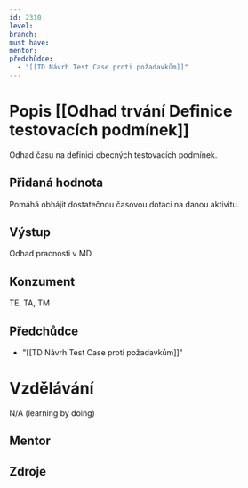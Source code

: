 ```yaml
---
id: 2310
level: 
branch: 
must have: 
mentor: 
předchůdce: 
  - "[[TD Návrh Test Case proti požadavkům]]"
---
```



# Popis [[Odhad trvání Definice testovacích podmínek]]
Odhad času na definici obecných testovacích podmínek.

## Přidaná hodnota
Pomáhá obhájit dostatečnou časovou dotaci na danou aktivitu.

## Výstup
Odhad pracnosti v MD

## Konzument
TE, TA, TM

## Předchůdce

  - "[[TD Návrh Test Case proti požadavkům]]"

# Vzdělávání
N/A (learning by doing)

## Mentor


## Zdroje
